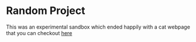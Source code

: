 # Random Project
This was an experimental sandbox which ended happily with a cat webpage that you can checkout [here](https://secretmeedo.github.io/SurvivalGuide/) 
